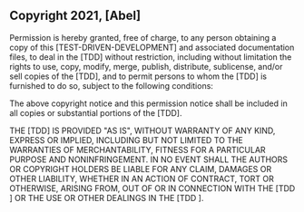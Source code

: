 ## Copyright 2021, [Abel]


Permission is hereby granted, free of charge, to any person obtaining a copy of this [TEST-DRIVEN-DEVELOPMENT] and associated documentation files, to deal in the [TDD] without restriction, including without limitation the rights to use, copy, modify, merge, publish, distribute, sublicense, and/or sell copies of the [TDD], and to permit persons to whom the [TDD] is furnished to do so, subject to the following conditions:

The above copyright notice and this permission notice shall be included in all copies or substantial portions of the [TDD].

THE [TDD] IS PROVIDED "AS IS", WITHOUT WARRANTY OF ANY KIND, EXPRESS OR IMPLIED, INCLUDING BUT NOT LIMITED TO THE WARRANTIES OF MERCHANTABILITY, FITNESS FOR A PARTICULAR PURPOSE AND NONINFRINGEMENT. IN NO EVENT SHALL THE AUTHORS OR COPYRIGHT HOLDERS BE LIABLE FOR ANY CLAIM, DAMAGES OR OTHER LIABILITY, WHETHER IN AN ACTION OF CONTRACT, TORT OR OTHERWISE, ARISING FROM, OUT OF OR IN CONNECTION WITH THE [TDD ] OR THE USE OR OTHER DEALINGS IN THE [TDD ].
